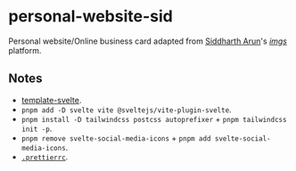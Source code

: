 # personal-website-sid

Personal website/Online business card adapted from [Siddharth Arun](https://sdrn.co/)'s _[imgs](https://imgs.so/)_ platform.

## Notes

- [template-svelte](https://github.com/vitejs/vite/tree/v3.0.0-beta.2/packages/create-vite/template-svelte).
- `pnpm add -D svelte vite @sveltejs/vite-plugin-svelte`.
- `pnpm install -D tailwindcss postcss autoprefixer` + `pnpm tailwindcss init -p`.
- `pnpm remove svelte-social-media-icons` + `pnpm add svelte-social-media-icons`.
- [`.prettierrc`](https://github.com/sveltejs/prettier-plugin-svelte/blob/master/.prettierrc).
